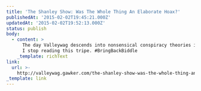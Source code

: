 ```yaml
---
title: 'The Shanley Show: Was The Whole Thing An Elaborate Hoax?'
publishedAt: '2015-02-02T19:45:21.000Z'
updatedAt: '2015-02-02T19:52:13.000Z'
status: publish
body:
  - content: >
      The day Valleywag descends into nonsensical conspiracy theories is the day
      I stop reading this tripe. #BringBackBiddle
    _template: richText
link:
  url: >-
    http://valleywag.gawker.com/the-shanley-show-was-the-whole-thing-an-elaborate-hoax-1681398966/
_template: link
---
```



